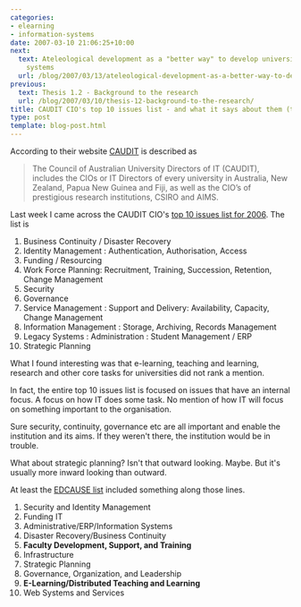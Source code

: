 ```yaml
---
categories:
- elearning
- information-systems
date: 2007-03-10 21:06:25+10:00
next:
  text: Ateleological development as a "better way" to develop university e-learning
    systems
  url: /blog/2007/03/13/ateleological-development-as-a-better-way-to-develop-university-e-learning-systems/
previous:
  text: Thesis 1.2 - Background to the research
  url: /blog/2007/03/10/thesis-12-background-to-the-research/
title: CAUDIT CIO's top 10 issues list - and what it says about them (to me)
type: post
template: blog-post.html
---
```

According to their website [CAUDIT](http://www.caudit.edu.au/) is described as

> The Council of Australian University Directors of IT (CAUDIT), includes the CIOs or IT Directors of every university in Australia, New Zealand, Papua New Guinea and Fiji, as well as the CIO’s of prestigious research institutions, CSIRO and AIMS.

Last week I came across the CAUDIT CIO's [top 10 issues list for 2006](http://www.caudit.edu.au/member_notices/index.html#tentopissues). The list is

1. Business Continuity / Disaster Recovery
2. Identity Management : Authentication, Authorisation, Access
3. Funding / Resourcing
4. Work Force Planning: Recruitment, Training, Succession, Retention, Change Management
5. Security
6. Governance
7. Service Management : Support and Delivery: Availability, Capacity, Change Management
8. Information Management : Storage, Archiving, Records Management
9. Legacy Systems : Administration : Student Management / ERP
10. Strategic Planning

What I found interesting was that e-learning, teaching and learning, research and other core tasks for universities did not rank a mention.

In fact, the entire top 10 issues list is focused on issues that have an internal focus. A focus on how IT does some task. No mention of how IT will focus on something important to the organisation.

Sure security, continuity, governance etc are all important and enable the institution and its aims. If they weren't there, the institution would be in trouble.

What about strategic planning? Isn't that outward looking. Maybe. But it's usually more inward looking than outward.

At least the [EDCAUSE list](http://www.educause.edu/apps/er/erm06/erm0633.asp) included something along those lines.

1. Security and Identity Management
2. Funding IT
3. Administrative/ERP/Information Systems
4. Disaster Recovery/Business Continuity
5. **Faculty Development, Support, and Training**
6. Infrastructure
7. Strategic Planning
8. Governance, Organization, and Leadership
9. **E-Learning/Distributed Teaching and Learning**
10. Web Systems and Services